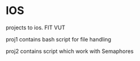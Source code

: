 # IOS
projects to ios. FIT VUT

proj1 contains bash script for file handling

proj2 contains script which work with Semaphores

